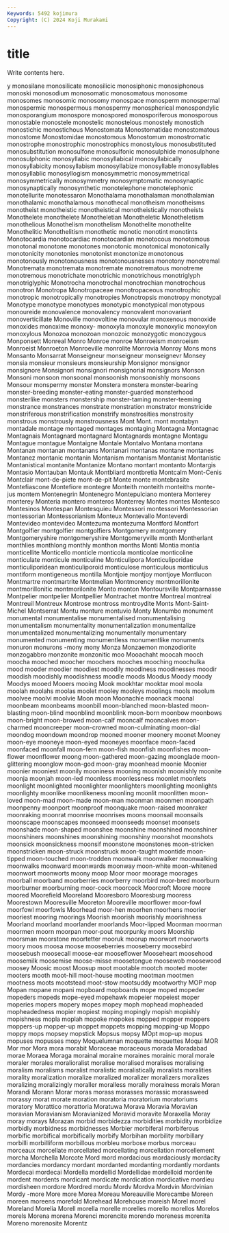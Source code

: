 ```yaml
---
Keywords: 5492 kojimura
Copyright: (C) 2024 Koji Murakami
---
```


# title

Write contents here.



y monosilane monosilicate monosilicic monosiphonic monosiphonous monoski monosodium monosomatic monosomatous
monosome monosomes monosomic monosomy monospace monosperm monospermal monospermic monospermous monospermy
monospherical monospondylic monosporangium monospore monospored monosporiferous monosporous monostable monostele monostelic
monostelous monostely monostich monostichic monostichous Monostomata Monostomatidae monostomatous monostome Monostomidae
monostomous Monostomum monostromatic monostrophe monostrophic monostrophics monostylous monosubstituted monosubstitution monosulfone
monosulfonic monosulphide monosulphone monosulphonic monosyllabic monosyllabical monosyllabically monosyllabicity monosyllabism monosyllabize
monosyllable monosyllables monosyllablic monosyllogism monosymmetric monosymmetrical monosymmetrically monosymmetry monosymptomatic monosynaptic
monosynaptically monosynthetic monotelephone monotelephonic monotellurite monotessaron Monothalama monothalaman monothalamian monothalamic
monothalamous monothecal monotheism monotheisms monotheist monotheistic monotheistical monotheistically monotheists Monothelete
monothelete Monotheletian Monotheletic Monotheletism monothelious Monothelism monothelism Monothelite monothelite Monothelitic
Monothelitism monothetic monotic monotint monotints Monotocardia monotocardiac monotocardian monotocous monotomous
monotonal monotone monotones monotonic monotonical monotonically monotonicity monotonies monotonist monotonize
monotonous monotonously monotonousness monotonousnesses monotony monotremal Monotremata monotremata monotremate monotrematous
monotreme monotremous monotrichate monotrichic monotrichous monotriglyph monotriglyphic Monotrocha monotrochal monotrochian
monotrochous monotron Monotropa Monotropaceae monotropaceous monotrophic monotropic monotropically monotropies Monotropsis
monotropy monotypal Monotype monotype monotypes monotypic monotypical monotypous monoureide monovalence
monovalency monovalent monovariant monoverticillate Monoville monovoltine monovular monoxenous monoxide monoxides
monoxime monoxy- monoxyla monoxyle monoxylic monoxylon monoxylous Monozoa monozoan monozoic
monozygotic monozygous Monponsett Monreal Monro Monroe monroe Monroeism monroeism Monroeist
Monroeton Monroeville monrolite Monrovia Monroy Mons mons Monsanto Monsarrat Monseigneur
monseigneur monseignevr Monsey monsia monsieur monsieurs monsieurship Monsignor monsignor monsignore
Monsignori monsignori monsignorial monsignors Monson Monsoni monsoon monsoonal monsoonish monsoonishly
monsoons Monsour monspermy monster Monstera monstera monster-bearing monster-breeding monster-eating monster-guarded
monsterhood monsterlike monsters monstership monster-taming monster-teeming monstrance monstrances monstrate monstration
monstrator monstricide monstriferous monstrification monstrify monstrosities monstrosity monstrous monstrously monstrousness
Mont Mont. mont montabyn montadale montage montaged montages montaging Montagna
Montagnac Montagnais Montagnard montagnard Montagnards montagne Montagu Montague montague Montaigne
Montale Montalvo Montana montana Montanan montanan montanans Montanari montanas montane
montanes Montanez montanic montanin Montanism montanism Montanist Montanistic Montanistical montanite
Montanize Montano montant montanto Montargis Montasio Montauban Montauk Montbliard montbretia
Montcalm Mont-Cenis Montclair mont-de-piete mont-de-pit Monte monte montebrasite Montefiascone Montefiore
montegre Monteith monteith monteiths monte-jus montem Montenegrin Montenegro Montepulciano montera
Monterey monterey Monteria montero monteros Monterrey Montes montes Montesco Montesinos
Montespan Montesquieu Montessori montessori Montessorian montessorian Montessorianism Monteux Montevallo Monteverdi
Montevideo montevideo Montezuma montezuma Montford Montfort Montgolfier montgolfier montgolfiers Montgomery
montgomery Montgomeryshire montgomeryshire Montgomeryville month Montherlant monthlies monthlong monthly monthon
months Monti Montia montia monticellite Monticello monticle monticola monticolae monticoline
monticulate monticule monticuline Monticulipora Monticuliporidae monticuliporidean monticuliporoid monticulose monticulous monticulus
montiform montigeneous montilla Montjoie montjoy montjoye Montlucon Montmartre montmartrite Montmelian
Montmorency montmorillonite montmorillonitic montmorilonite Monto monton Montoursville Montparnasse Montpelier montpelier
Montpellier Montrachet montre Montreal montreal Montreuil Montreux Montrose montross montroydite
Monts Mont-Saint-Michel Montserrat Montu monture montuvio Monty Monumbo monument monumental
monumentalise monumentalised monumentalising monumentalism monumentality monumentalization monumentalize monumentalized monumentalizing monumentally
monumentary monumented monumenting monumentless monumentlike monuments monuron monurons -mony mony
Monza Monzaemon monzodiorite monzogabbro monzonite monzonitic moo Mooachaht moocah mooch
moocha mooched moocher moochers mooches mooching moochulka mood mooder moodier
moodiest moodily moodiness moodinesses moodir moodish moodishly moodishness moodle moods
Moodus Moody moody Moodys mooed Mooers mooing Mook mookhtar mooktar
mool moola moolah moolahs moolas moolet mooley mooleys moolings mools
moolum moolvee moolvi moolvie Moon moon Moonachie moonack moonal moonbeam
moonbeams moonbill moon-blanched moon-blasted moon-blasting moon-blind moonblind moonblink moon-born moonbow
moonbows moon-bright moon-browed moon-calf mooncalf mooncalves moon-charmed mooncreeper moon-crowned moon-culminating
moon-dial moondog moondown moondrop mooned mooner moonery moonet Mooney moon-eye
mooneye moon-eyed mooneyes moonface moon-faced moonfaced moonfall moon-fern moon-fish moonfish
moonfishes moon-flower moonflower moong moon-gathered moon-gazing moonglade moon-glittering moonglow moon-god
moon-gray moonhead moonie Moonier moonier mooniest moonily mooniness mooning moonish
moonishly moonite moonja moonjah moon-led moonless moonlessness moonlet moonlets moonlight
moonlighted moonlighter moonlighters moonlighting moonlights moonlighty moonlike moonlikeness moonling moonlit
moonlitten moon-loved moon-mad moon-made moon-man moonman moonmen moonpath moonpenny moonport
moonproof moonquake moon-raised moonraker moonraking moonrat moonrise moonrises moons moonsail
moonsails moonscape moonscapes moonseed moonseeds moonset moonsets moonshade moon-shaped moonshee
moonshine moonshined moonshiner moonshiners moonshines moonshining moonshiny moonshot moonshots moonsick
moonsickness moonsif moonstone moonstones moon-stricken moonstricken moon-struck moonstruck moon-taught moontide
moon-tipped moon-touched moon-trodden moonwalk moonwalker moonwalking moonwalks moonward moonwards moonway
moon-white moon-whitened moonwort moonworts moony moop Moor moor moorage moorages
moorball moorband moorberries moorberry moorbird moor-bred moorburn moorburner moorburning moor-cock
moorcock Moorcroft Moore moore moored Moorefield Mooreland Mooresboro Mooresburg mooress
Moorestown Mooresville Mooreton Mooreville moorflower moor-fowl moorfowl moorfowls Moorhead moor-hen
moorhen moorhens moorier mooriest mooring moorings Moorish moorish moorishly moorishness
Moorland moorland moorlander moorlands Moor-lipped Moorman moorman moormen moorn moorpan
moor-pout moorpunky moors Moorship moorsman moorstone moortetter mooruk moorup moorwort
moorworts moory moos moosa moose mooseberries mooseberry moosebird moosebush moosecall
moose-ear mooseflower Mooseheart moosehood moosemilk moosemise moose-misse moosetongue moosewob moosewood
moosey Moosic moost Moosup moot mootable mootch mooted mooter mooters
mooth moot-hill moot-house mooting mootman mootmen mootness moots mootstead moot-stow
mootsuddy mootworthy MOP mop Mopan mopane mopani mopboard mopboards mope
moped mopeder mopeders mopeds mope-eyed mopehawk mopeier mopeiest moper moperies
mopers mopery mopes mopey moph mophead mopheaded mopheadedness mopier mopiest
moping mopingly mopish mopishly mopishness mopla moplah mopoke mopokes mopped
mopper moppers moppers-up mopper-up moppet moppets mopping mopping-up Moppo moppy
mops mopsey mopstick Mopsus mopsy MOpt mop-up mopus mopuses mopusses
mopy Moquelumnan moquette moquettes Moqui MOR Mor mor Mora mora
morabit Moraceae moraceous morada Moradabad morae Moraea Moraga morainal moraine
moraines morainic moral morale moraler morales moralioralist moralise moralised moralises
moralising moralism moralisms moralist moralistic moralistically moralists moralities morality moralization
moralize moralized moralizer moralizers moralizes moralizing moralizingly moraller moralless morally
moralness morals Moran Morandi Morann Morar moras morass morasses morassic
morassweed morassy morat morate moration moratoria moratorium moratoriums moratory Morattico
morattoria Moratuwa Morava Moravia Moravian moravian Moravianism Moravianized Moravid moravite
Moraxella Moray moray morays Morazan morbid morbidezza morbidities morbidity morbidize
morbidly morbidness morbidnesses Morbier morbiferal morbiferous morbific morbifical morbifically morbify
Morbihan morbility morbillary morbilli morbilliform morbillous morbleu morbose morbus morceau
morceaux morcellate morcellated morcellating morcellation morcellement morcha Morchella Morcote Mord
mord mordacious mordaciously mordacity mordancies mordancy mordant mordanted mordanting mordantly
mordants Mordecai mordecai Mordella mordellid Mordellidae mordelloid mordenite mordent mordents
mordicant mordicate mordication mordicative mordieu mordisheen mordore Mordred mordu Mordv
Mordva Mordvin Mordvinian Mordy -more More more Morea Moreau Moreauville
Morecambe Moreen moreen moreens morefold Morehead Morehouse moreish Morel morel
Moreland Morelia Morell morella morelle morelles morello morellos Morelos morels
Morena morena Morenci morencite morendo moreness morenita Moreno morenosite Morentz
